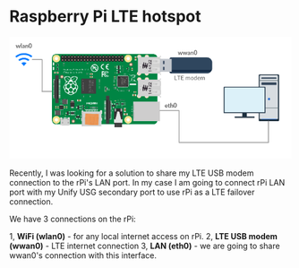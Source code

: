 # Raspberry Pi LTE hotspot

![alt text](images/network_diagram.png "Network diagram")

Recently, I was looking for a solution to share my LTE USB modem connection to the rPi's LAN port. In my case I am going to connect rPi LAN port with my Unify USG secondary port to use rPi as a LTE failover connection.

We have 3 connections on the rPi:

1, **WiFi (wlan0)** - for any local internet access on rPi.
2, **LTE USB modem (wwan0)** - LTE internet connection
3, **LAN (eth0)** - we are going to share wwan0's connection with this interface.
